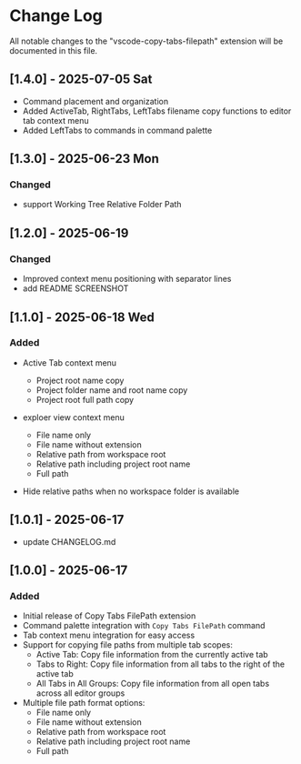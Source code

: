 # Change Log

All notable changes to the "vscode-copy-tabs-filepath" extension will be documented in this file.

## [1.4.0] - 2025-07-05 Sat

- Command placement and organization
- Added ActiveTab, RightTabs, LeftTabs filename copy functions to editor tab context menu
- Added LeftTabs to commands in command palette

## [1.3.0] - 2025-06-23 Mon

### Changed

- support Working Tree Relative Folder Path

## [1.2.0] - 2025-06-19

### Changed

- Improved context menu positioning with separator lines
- add README SCREENSHOT

## [1.1.0] - 2025-06-18 Wed

### Added

- Active Tab context menu

  - Project root name copy
  - Project folder name and root name copy
  - Project root full path copy

- exploer view context menu

  - File name only
  - File name without extension
  - Relative path from workspace root
  - Relative path including project root name
  - Full path

- Hide relative paths when no workspace folder is available

## [1.0.1] - 2025-06-17

- update CHANGELOG.md

## [1.0.0] - 2025-06-17

### Added

- Initial release of Copy Tabs FilePath extension
- Command palette integration with `Copy Tabs FilePath` command
- Tab context menu integration for easy access
- Support for copying file paths from multiple tab scopes:
  - Active Tab: Copy file information from the currently active tab
  - Tabs to Right: Copy file information from all tabs to the right of the active tab
  - All Tabs in All Groups: Copy file information from all open tabs across all editor groups
- Multiple file path format options:
  - File name only
  - File name without extension
  - Relative path from workspace root
  - Relative path including project root name
  - Full path
